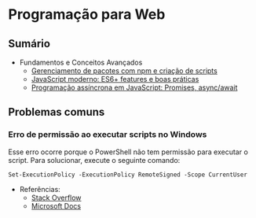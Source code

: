 # Programação para Web

## Sumário
- Fundamentos e Conceitos Avançados
  - [Gerenciamento de pacotes com npm e criação de scripts](./00-gerencimaneto-de-pacotes-com-npm)
  - [JavaScript moderno: ES6+ features e boas práticas](./01-javascript-moderno)
  - [Programação assíncrona em JavaScript: Promises, async/await](./02-programacao-assincrona)

## Problemas comuns

### Erro de permissão ao executar scripts no Windows

Esse erro ocorre porque o PowerShell não tem permissão para executar o script. Para solucionar, execute o seguinte comando:

```
Set-ExecutionPolicy -ExecutionPolicy RemoteSigned -Scope CurrentUser
```

- Referências:
  - [Stack Overflow](https://pt.stackoverflow.com/questions/220078/o-que-significa-o-erro-execu%C3%A7%C3%A3o-de-scripts-foi-desabilitada-neste-sistema)
  - [Microsoft Docs](https://docs.microsoft.com/en-us/powershell/module/microsoft.powershell.security/set-executionpolicy?view=powershell-7.4)
